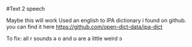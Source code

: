 #Text 2 speech

Maybe this will work
Used an english to IPA dictionary i found on github. 
you can find it here https://github.com/open-dict-data/ipa-dict


To fix:
all r sounds
ə
o and ʊ are a little weird
ɔ
